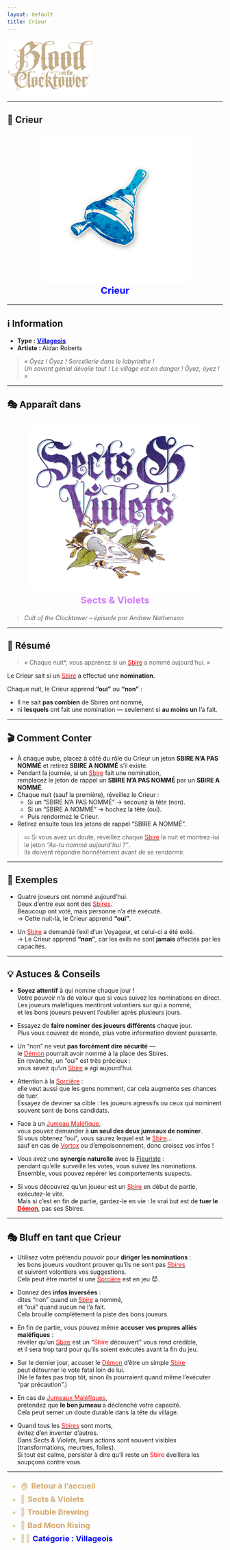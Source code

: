 ```yaml
---
layout: default
title: Crieur
---
```


<!-- 🔷 Logo en haut à gauche -->
<p align="left">
  <a href="/botc-fr-bambi/">
    <img src="../images/logo.png" alt="Accueil BotC FR" width="200">
  </a>
</p>

---

## 🔔 Crieur

<div style="text-align:center; margin: 20px 0;">
  <a href="./crieur.html" style="text-decoration:none;">
    <img src="../images/Icon_towncrier.png" alt="Crieur" width="350" style="border-radius:8px;">
    <br>
    <span style="color:blue; font-weight:bold; font-size:22px;">Crieur</span>
  </a>
</div>

---

## ℹ️ Information  

- **Type :** [<span style="color:blue;">**Villageois**</span>](../villageois.md)  
- **Artiste :** Aidan Roberts  
> *« Ôyez ! Ôyez ! Sorcellerie dans le labyrinthe !  
Un savant génial dévoile tout ! Le village est en danger ! Ôyez, ôyez ! »*

---

## 🎭 Apparaît dans  

<div style="text-align:center; margin: 20px 0;">
  <a href="../sv.html" style="text-decoration:none;">
    <img src="../images/Logo_sects_and_violets.png" alt="Sects & Violets" width="400" style="border-radius:12px;">
    <br>
    <span style="color:#d67bff; font-weight:bold; font-size:22px;">Sects & Violets</span>
  </a>
</div>

> *Cult of the Clocktower – épisode par Andrew Nathenson*

---

## 📖 Résumé  

> « Chaque nuit*, vous apprenez si un [<span style="color:red;">Sbire</span>](../sbires.md) a nommé aujourd’hui. »

Le Crieur sait si un [<span style="color:red;">Sbire</span>](../sbires.md) a effectué une **nomination**.  

Chaque nuit, le Crieur apprend **“oui”** ou **“non”** :  
- Il ne sait **pas combien** de Sbires ont nommé,  
- ni **lesquels** ont fait une nomination — seulement si **au moins un** l’a fait.  

---

## 🎬 Comment Conter  

- À chaque aube, placez à côté du rôle du Crieur un jeton **SBIRE N’A PAS NOMMÉ** et retirez **SBIRE A NOMMÉ** s’il existe.  
- Pendant la journée, si un [<span style="color:red;">Sbire</span>](../sbires.md) fait une nomination,  
  remplacez le jeton de rappel un **SBIRE N’A PAS NOMMÉ** par un **SBIRE A NOMMÉ**.  
- Chaque nuit (sauf la première), réveillez le Crieur :  
  - Si un “SBIRE N’A PAS NOMMÉ” → secouez la tête (non).  
  - Si un “SBIRE A NOMMÉ” → hochez la tête (oui).  
  - Puis rendormez le Crieur.  
- Retirez ensuite tous les jetons de rappel “SBIRE A NOMMÉ”.  

> 💤 Si vous avez un doute, réveillez chaque [<span style="color:red;">Sbire</span>](../sbires.md) la nuit et montrez-lui le jeton *“As-tu nommé aujourd’hui ?”*.  
Ils doivent répondre honnêtement avant de se rendormir.

---

## 🧾 Exemples  

- Quatre joueurs ont nommé aujourd’hui.  
  Deux d’entre eux sont des [<span style="color:red;">Sbires</span>](../sbires.md).  
  Beaucoup ont voté, mais personne n’a été exécuté.  
  → Cette nuit-là, le Crieur apprend **“oui”**.  

- Un [<span style="color:red;">Sbire</span>](../sbires.md) a demandé l’exil d’un Voyageur, et celui-ci a été exilé.  
  → Le Crieur apprend **“non”**, car les exils ne sont **jamais** affectés par les capacités.

---

## 💡 Astuces & Conseils  

- **Soyez attentif** à qui nomine chaque jour !  
  Votre pouvoir n’a de valeur que si vous suivez les nominations en direct.  
  Les joueurs maléfiques mentiront volontiers sur qui a nommé,  
  et les bons joueurs peuvent l’oublier après plusieurs jours.  

- Essayez de **faire nominer des joueurs différents** chaque jour.  
  Plus vous couvrez de monde, plus votre information devient puissante.  

- Un “non” ne veut **pas forcément dire sécurité** —  
  le [<span style="color:red;">Démon</span>](../demons.md) pourrait avoir nommé à la place des Sbires.  
  En revanche, un “oui” est très précieux :  
  vous savez qu’un [<span style="color:red;">Sbire</span>](../sbires.md) a agi aujourd’hui.  

- Attention à la [<span style="color:red;">Sorcière</span>](sorciere.md) :  
  elle veut aussi que les gens nomment, car cela augmente ses chances de tuer.  
  Essayez de deviner sa cible : les joueurs agressifs ou ceux qui nominent souvent sont de bons candidats.  

- Face à un [<span style="color:red;">Jumeau Maléfique</span>](jumeaumalefique.md),  
  vous pouvez demander à **un seul des deux jumeaux de nominer**.  
  Si vous obtenez “oui”, vous saurez lequel est le [<span style="color:red;">Sbire</span>](../sbires.md)…  
  sauf en cas de [<span style="color:red;">Vortox</span>](vortox.md) ou d’empoisonnement, donc croisez vos infos !  

- Vous avez une **synergie naturelle** avec la [Fleuriste](fleuriste.md) :  
  pendant qu’elle surveille les votes, vous suivez les nominations.  
  Ensemble, vous pouvez repérer les comportements suspects.  

- Si vous découvrez qu’un joueur est un [<span style="color:red;">Sbire</span>](../sbires.md) en début de partie, exécutez-le vite.  
  Mais si c’est en fin de partie, gardez-le en vie : le vrai but est de **tuer le [<span style="color:red;">Démon</span>](../demons.md)**, pas ses Sbires.

---

## 🎭 Bluff en tant que Crieur  

- Utilisez votre prétendu pouvoir pour **diriger les nominations** :  
  les bons joueurs voudront prouver qu’ils ne sont pas [<span style="color:red;">Sbires</span>](../sbires.md)  
  et suivront volontiers vos suggestions.  
  Cela peut être mortel si une [<span style="color:red;">Sorcière</span>](sorciere.md) est en jeu 😈.  

- Donnez des **infos inversées** :  
  dites “non” quand un [<span style="color:red;">Sbire</span>](../sbires.md) a nommé,  
  et “oui” quand aucun ne l’a fait.  
  Cela brouille complètement la piste des bons joueurs.  

- En fin de partie, vous pouvez même **accuser vos propres alliés maléfiques** :  
  révéler qu’un [<span style="color:red;">Sbire</span>](../sbires.md) est un “<span style="color:red;">Sbire</span> découvert” vous rend crédible,  
  et il sera trop tard pour qu’ils soient exécutés avant la fin du jeu.  

- Sur le dernier jour, accuser le [<span style="color:red;">Démon</span>](../demons.md) d’être un simple [<span style="color:red;">Sbire</span>](../sbires.md)  
  peut détourner le vote fatal loin de lui.  
  (Ne le faites pas trop tôt, sinon ils pourraient quand même l’exécuter “par précaution”.)  

- En cas de [<span style="color:red;">Jumeaux Maléfiques</span>](jumeaumalefique.md),  
  prétendez que **le bon jumeau** a déclenché votre capacité.  
  Cela peut semer un doute durable dans la tête du village.  

- Quand tous les [<span style="color:red;">Sbires</span>](../sbires.md) sont morts,  
  évitez d’en inventer d’autres.  
  Dans *Sects & Violets*, leurs actions sont souvent visibles (transformations, meurtres, folies).  
  Si tout est calme, persister à dire qu’il reste un <span style="color:red;">Sbire</span> éveillera les soupçons contre vous.

---


<ul style="color:#e0c99d; font-size:18px; line-height:1.7;">
  <li>🏠 <a href="/botc-fr-bambi/" style="color:#d4a76a; font-weight:bold; text-decoration:none;">Retour à l’accueil</a></li>
  <li>🌸 <a href="../sv.html" style="color:#d4a76a; font-weight:bold; text-decoration:none;">Sects & Violets</a></li>
  <li>🍺 <a href="../trouble_brewing.html" style="color:#d4a76a; font-weight:bold; text-decoration:none;">Trouble Brewing</a></li>
  <li>🌛 <a href="../bmr.html" style="color:#d4a76a; font-weight:bold; text-decoration:none;">Bad Moon Rising</a></li>
  <li>🧑‍🌾 <a href="../villageois.html" style="color:blue; font-weight:bold; text-decoration:none;">Catégorie : Villageois</a></li>
</ul>
